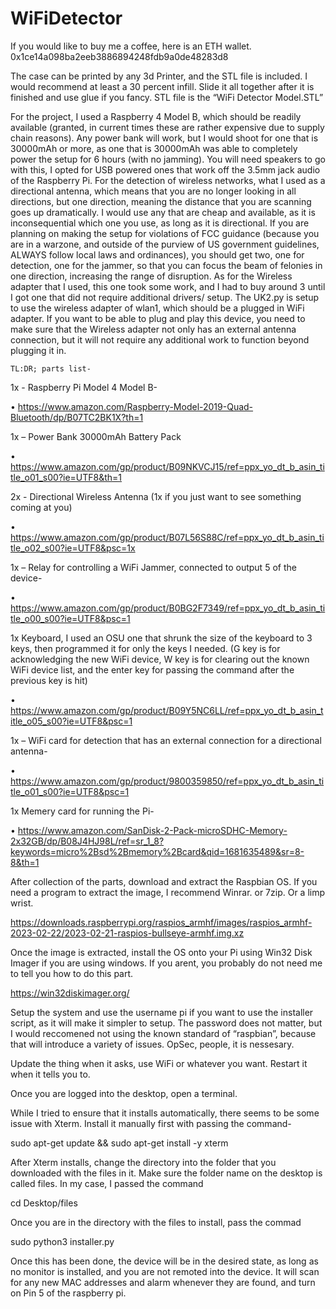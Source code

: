 # WiFiDetector
If you would like to buy me a coffee, here is an ETH wallet. 
0x1ce14a098ba2eeb3886894248fdb9a0de48283d8

The case can be printed by any 3d Printer, and the STL file is included.  I would recommend at least a 30 percent infill.  Slide it all together after it is finished and use glue if you fancy. STL file is the “WiFi Detector Model.STL” 

For the project, I used a Raspberry 4 Model B, which should be readily available (granted, in current times these are rather expensive due to supply chain reasons).  Any power bank will work, but I would shoot for one that is 30000mAh or more, as one that is 30000mAh was able to completely power the setup for 6 hours (with no jamming). You will need speakers to go with this, I opted for USB powered ones that work off the 3.5mm jack audio of the Raspberry Pi.  For the detection of wireless networks, what I used as a directional antenna, which means that you are no longer looking in all directions, but one direction, meaning the distance that you are scanning goes up dramatically.  I would use any that are cheap and available, as it is inconsequential which one you use, as long as it is directional.  If you are planning on making the setup for violations of FCC guidance (because you are in a warzone, and outside of the purview of US government guidelines, ALWAYS follow local laws and ordinances), you should get two, one for detection, one for the jammer, so that you can focus the beam of felonies in one direction, increasing the range of disruption.   As for the Wireless adapter that I used, this one took some work, and I had to buy around 3 until I got one that did not require additional drivers/ setup.  The UK2.py is setup to use the wireless adapter of wlan1, which should be a plugged in WiFi adapter.  If you want to be able to plug and play this device, you need to make sure that the Wireless adapter not only has an external antenna connection, but it will not require any additional work to function beyond plugging it in. 
	
	TL:DR; parts list-
1x - Raspberry Pi Model 4 Model B-

•	https://www.amazon.com/Raspberry-Model-2019-Quad-Bluetooth/dp/B07TC2BK1X?th=1

1x – Power Bank 30000mAh Battery Pack

•	https://www.amazon.com/gp/product/B09NKVCJ15/ref=ppx_yo_dt_b_asin_title_o01_s00?ie=UTF8&th=1

2x - Directional Wireless Antenna (1x if you just want to see something coming at you)

•	https://www.amazon.com/gp/product/B07L56S88C/ref=ppx_yo_dt_b_asin_title_o02_s00?ie=UTF8&psc=1x

1x – Relay for controlling a WiFi Jammer, connected to output 5 of the device- 

•	https://www.amazon.com/gp/product/B0BG2F7349/ref=ppx_yo_dt_b_asin_title_o00_s00?ie=UTF8&psc=1

1x Keyboard, I used an OSU one that shrunk the size of the keyboard to 3 keys, then programmed it for only the keys I needed.  (G key is for acknowledging the new WiFi device, W key is for clearing out the known WiFi device list, and the enter key for passing the command after the previous key is hit)

•	https://www.amazon.com/gp/product/B09Y5NC6LL/ref=ppx_yo_dt_b_asin_title_o05_s00?ie=UTF8&psc=1

1x – WiFi card for detection that has an external connection for a directional antenna-

•	https://www.amazon.com/gp/product/9800359850/ref=ppx_yo_dt_b_asin_title_o01_s00?ie=UTF8&psc=1

1x Memery card for running the Pi-

•	https://www.amazon.com/SanDisk-2-Pack-microSDHC-Memory-2x32GB/dp/B08J4HJ98L/ref=sr_1_8?keywords=micro%2Bsd%2Bmemory%2Bcard&qid=1681635489&sr=8-8&th=1


After collection of the parts, download and extract the Raspbian OS. If you need a program to extract the image, I recommend Winrar. or 7zip. Or a limp wrist. 

https://downloads.raspberrypi.org/raspios_armhf/images/raspios_armhf-2023-02-22/2023-02-21-raspios-bullseye-armhf.img.xz

Once the image is extracted, install the OS onto your Pi using Win32 Disk Imager if you are using windows. If you arent, you probably do not need me to tell you how to do this part. 

https://win32diskimager.org/

Setup the system and use the username pi if you want to use the installer script, as it will make it simpler to setup.  The password does not matter, but I would reccomened not using the known standard of “raspbian”, because that will introduce a variety of issues.  OpSec, people, it is nessesary. 

Update the thing when it asks, use WiFi or whatever you want. Restart it when it tells you to. 

Once you are logged into the desktop, open a terminal.

While I tried to ensure that it installs automatically, there seems to be some issue with Xterm.  Install it manually first with passing the command-

sudo apt-get update && sudo apt-get install -y xterm

After Xterm installs, change the directory into the folder that you downloaded with the files in it.  Make sure the folder name on the desktop is called files.   In my case, I passed the command

cd Desktop/files

Once you are in the directory with the files to install, pass the commad 

sudo python3 installer.py

Once this has been done, the device will be in the desired state, as long as no monitor is installed, and you are not remoted into the device.  It will scan for any new MAC addresses and alarm whenever they are found, and turn on Pin 5 of the raspberry pi. 

